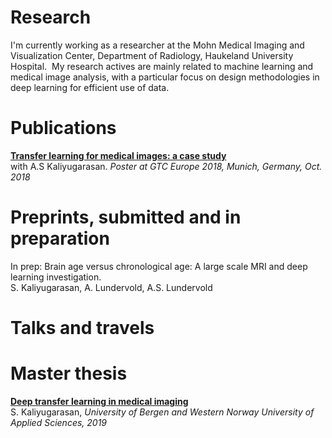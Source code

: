 ---
---

# Research 
I'm currently working as a researcher at the Mohn Medical Imaging and Visualization Center, Department of Radiology, Haukeland University Hospital. 
My research actives are mainly related to machine learning and medical image analysis, with a particular focus on design methodologies in deep learning for efficient use of data.

# Publications 
<a href="https://www.nvidia.com/content/dam/en-zz/Solutions/gtc-europe/posters/deep-learning/gtc18eu-research-posters-AIDL_20_EP8136_Satheshkumar_Kaliyugarasan.jpg"> 
	<b>Transfer learning for medical images: a case study </b>
</a>
</br>
with A.S Kaliyugarasan. <i>Poster at GTC Europe 2018, Munich, Germany, Oct. 2018 </i>

# Preprints, submitted and in preparation
In prep: Brain age versus chronological age: A large scale MRI and deep learning investigation.
</br>
S. Kaliyugarasan, A. Lundervold, A.S. Lundervold

# Talks and travels 


# Master thesis 
<a href="http://bora.uib.no/bitstream/handle/1956/20849/Deep_transfer_learning_in_medical_imaging.pdf"><b>Deep transfer learning in medical imaging</b></a>
</br>
S. Kaliyugarasan, <i>University of Bergen and Western Norway University of Applied Sciences, 2019 </i>